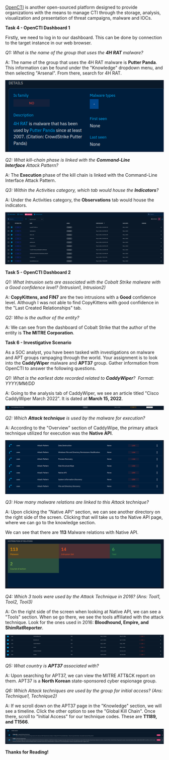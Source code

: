 [OpenCTI](https://github.com/OpenCTI-Platform/opencti) is another open-sourced platform designed to provide organizations with the means to manage CTI through the storage, analysis, visualization and presentation of threat campaigns, malware and IOCs.

**Task 4 - OpenCTI Dashboard 1**

Firstly, we need to log in to our dashboard. This can be done by connection to the target instance in our web browser.

*Q1: What is the name of the group that uses the **4H RAT** malware?*

A: The name of the group that uses the 4H RAT malware is **Putter Panda**. This information can be found under the "Knowledge" dropdown menu, and then selecting "Arsenal". From there, search for 4H RAT.

![alt text](Images/opencti-fig1.png)


*Q2: What kill-chain phase is linked with the **Command-Line Interface** Attack Pattern?*

A: The **Execution** phase of the kill chain is linked with the Command-Line Interface Attack Pattern.

*Q3: Within the Activities category, which tab would house the **Indicators**?*

A: Under the Activities category, the **Observations** tab would house the indicators.

![alt text](Images/opencti-fig2.png)


**Task 5 - OpenCTI Dashboard 2**

*Q1: What Intrusion sets are associated with the Cobalt Strike malware with a Good confidence level? (Intrusion1, Intrusion2)*

A: **CopyKittens, and FIN7** are the two intrusions with a **Good** confidence level. Although I was not able to find CopyKittens with good confidence in the "Last Created Relationships" tab.

*Q2: Who is the author of the entity?*

A: We can see from the dashboard of Cobalt Strike that the author of the entity is **The MITRE Corporation**.

**Task 6 - Investigative Scenario**

As a SOC analyst, you have been tasked with investigations on malware and APT groups rampaging through the world. Your assignment is to look into the **CaddyWiper** malware and **APT37** group. Gather information from OpenCTI to answer the following questions.

*Q1: What is the earliest date recorded related to **CaddyWiper**?  Format: YYYY/MM/DD*

A: Going to the analysis tab of CaddyWiper, we see an article titled "Cisco CaddyWiper March 2022". It is dated at **March 15, 2022**.

![alt text](Images/opencti-fig3.png)

*Q2: Which **Attack technique** is used by the malware for execution?*

A: According to the "Overview" section of CaddyWipe, the primary attack technique utilized for execution was the **Native API**.

![alt text](Images/opencti-fig4.png)


*Q3: How many malware relations are linked to this Attack technique?*

A: Upon clicking the "Native API" section, we can see another directory on the right side of the screen. Clicking that will take us to the Native API page, where we can go to the knowledge section.

We can see that there are **113** Malware relations with Native API.

![alt text](Images/opencti-fig5.png)


*Q4: Which 3 tools were used by the Attack Technique in 2016? (Ans: Tool1, Tool2, Tool3)*

A: On the right side of the screen when looking at Native API, we can see a "Tools" section. When se go there, we see the tools affiliated with the attack technique. Look for the ones used in 2016: **Bloodhound, Empire, and ShimRatReporter**.

![alt text](Images/opencti-fig6.png)


*Q5: What country is **APT37** associated with?*

A: Upon searching for APT37, we can view the MITRE ATT&CK report on them. APT37 is a **North Korean** state-sponsored cyber espionage group.

*Q6: Which Attack techniques are used by the group for initial access? (Ans: Technique1, Technique2)*

A: If we scroll down on the APT37 page in the "Knowledge" section, we will see a timeline. Click the other option to see the "Global Kill Chain". Once there, scroll to "Initial Access" for our technique codes. These are **T1189, and T1566**.


![alt text](Images/opencti-fig7.png)

**Thanks for Reading!**